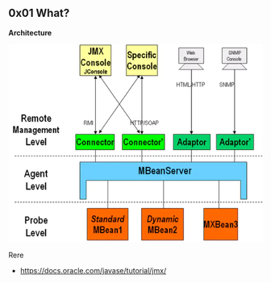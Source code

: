 
## 0x01 What?
**Architecture**

![image](jmx.assets/146688487-33efa89d-060a-4b23-98c9-e5a96298d87a.png)









Rere
- https://docs.oracle.com/javase/tutorial/jmx/
